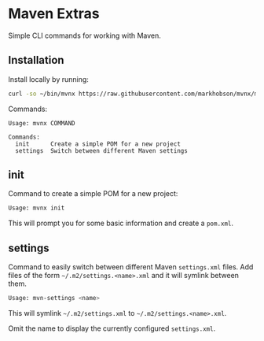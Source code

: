# Maven Extras

Simple CLI commands for working with Maven.

## Installation

Install locally by running:

```bash
curl -so ~/bin/mvnx https://raw.githubusercontent.com/markhobson/mvnx/master/mvnx && chmod +x ~/bin/mvnx
```

Commands:

```
Usage: mvnx COMMAND

Commands:
  init      Create a simple POM for a new project
  settings  Switch between different Maven settings
```

## init

Command to create a simple POM for a new project:

```bash
Usage: mvnx init
```

This will prompt you for some basic information and create a `pom.xml`.

## settings

Command to easily switch between different Maven `settings.xml` files. Add files
of the form `~/.m2/settings.<name>.xml` and it will symlink between them.

```bash
Usage: mvn-settings <name>
```

This will symlink `~/.m2/settings.xml` to `~/.m2/settings.<name>.xml`.

Omit the name to display the currently configured `settings.xml`.
